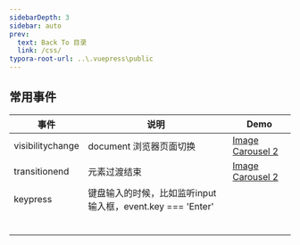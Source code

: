 ```yaml
---
sidebarDepth: 3
sidebar: auto
prev:
  text: Back To 目录
  link: /css/
typora-root-url: ..\.vuepress\public
---
```




## 常用事件

| 事件             | 说明                                                       | Demo                                                         |
| ---------------- | ---------------------------------------------------------- | ------------------------------------------------------------ |
| visibilitychange | document 浏览器页面切换                                    | [Image Carousel 2](https://q10viking.github.io/minifrontendproject/22%20Image%20Carousel.html) |
| transitionend    | 元素过渡结束                                               | [Image Carousel 2](https://q10viking.github.io/minifrontendproject/22%20Image%20Carousel.html) |
| keypress         | 键盘输入的时候，比如监听input输入框，event.key === 'Enter' |                                                              |
|                  |                                                            |                                                              |
|                  |                                                            |                                                              |
|                  |                                                            |                                                              |
|                  |                                                            |                                                              |
|                  |                                                            |                                                              |
|                  |                                                            |                                                              |

